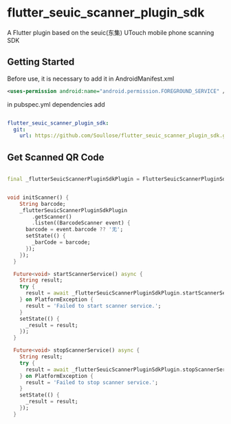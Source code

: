 # flutter_seuic_scanner_plugin_sdk

A Flutter plugin based on the seuic(东集) UTouch mobile phone scanning SDK

## Getting Started

Before use, it is necessary to add it in AndroidManifest.xml

```xml
<uses-permission android:name="android.permission.FOREGROUND_SERVICE" />
```

in pubspec.yml dependencies add

```yaml

flutter_seuic_scanner_plugin_sdk:
  git:
    url: https://github.com/Soullose/flutter_seuic_scanner_plugin_sdk.git

```

## Get Scanned QR Code

```dart

final _flutterSeuicScannerPluginSdkPlugin = FlutterSeuicScannerPluginSdk();


void initScanner() {
    String barcode;
    _flutterSeuicScannerPluginSdkPlugin
        .getScanner()
        .listen((BarcodeScanner event) {
      barcode = event.barcode ?? '无';
      setState(() {
        _barCode = barcode;
      });
    });
  }

  Future<void> startScannerService() async {
    String result;
    try {
      result = await _flutterSeuicScannerPluginSdkPlugin.startScannerService();
    } on PlatformException {
      result = 'Failed to start scanner service.';
    }
    setState(() {
      _result = result;
    });
  }

  Future<void> stopScannerService() async {
    String result;
    try {
      result = await _flutterSeuicScannerPluginSdkPlugin.stopScannerService();
    } on PlatformException {
      result = 'Failed to stop scanner service.';
    }
    setState(() {
      _result = result;
    });
  }
```
